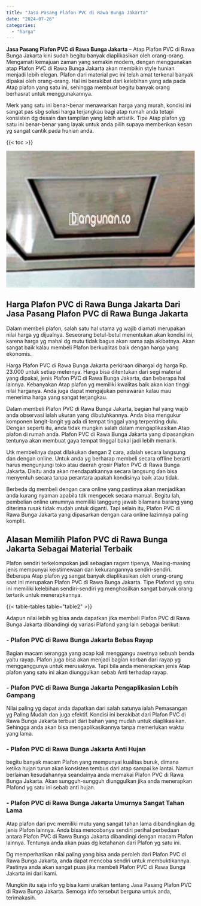 ```yaml
---
title: "Jasa Pasang Plafon PVC di Rawa Bunga Jakarta"
date: "2024-07-26"
categories: 
  - "harga"
---
```


**Jasa Pasang Plafon PVC di Rawa Bunga Jakarta** – Atap Plafon PVC di Rawa Bunga Jakarta kini sudah begitu banyak diaplikasikan oleh orang-orang. Mengamati kemajuan zaman yang semakin modern, dengan menggunakan atap Plafon PVC di Rawa Bunga Jakarta akan membikin style hunian menjadi lebih elegan. Plafon dari material pvc ini telah amat terkenal banyak dipakai oleh orang-orang. Hal ini berakibat dari kelebihan yang ada pada Atap plafon yang satu ini, sehingga membuat begitu banyak orang berhasrat untuk menggunakannya.

Merk yang satu ini benar-benar menawarkan harga yang murah, kondisi ini sangat pas sbg solusi harga terjangkau bagi atap rumah anda tetapi konsisten dg desain dan tampilan yang lebih artistik. Tipe Atap plafon yg satu ini benar-benar yang layak untuk anda pilih supaya memberikan kesan yg sangat cantik pada hunian anda.

{{< toc >}}

![Jasa Pasang Plafon PVC di Rawa Bunga Jakarta](/images/flafond-pvc-murah14.png)

## Harga Plafon PVC di Rawa Bunga Jakarta Dari Jasa Pasang Plafon PVC di Rawa Bunga Jakarta

Dalam membeli plafon, salah satu hal utama yg wajib diamati merupakan nilai harga yg dijualnya. Seseorang betul-betul menentukan akan kondisi ini, karena harga yg mahal dg mutu tidak bagus akan sama saja akibatnya. Akan sangat baik kalau membeli Plafon berkualitas baik dengan harga yang ekonomis.

Harga Plafon PVC di Rawa Bunga Jakarta perkiraan dihargai dg harga Rp. 23.000 untuk setiap meternya. Harga bisa ditentukan dari segi material yang dipakai, jenis Plafon PVC di Rawa Bunga Jakarta, dan beberapa hal lainnya. Kebanyakan Atap plafon yg memiliki kwalitas baik akan kian tinggi nilai harganya. Anda juga dapat mengajukan penawaran kalau mau menerima harga yang sangat terjangkau.

Dalam membeli Plafon PVC di Rawa Bunga Jakarta, bagian hal yang wajib anda observasi ialah ukuran yang dibutuhkannya. Anda bisa mengukur komponen langit-langit yg ada di tempat tinggal yang terpenting dulu. Dengan seperti itu, anda tidak mungkin salah dalam mengaplikasikan Atap plafon di rumah anda. Plafon PVC di Rawa Bunga Jakarta yang dipasangkan tentunya akan membuat gaya tempat tinggal bakal jadi lebih menarik.

Utk membelinya dapat dilakukan dengan 2 cara, adalah secara langsung dan dengan online. Untuk anda yg berharap membeli secara offline berarti harus mengunjungi toko atau daerah grosir Plafon PVC di Rawa Bunga Jakarta. Disitu anda akan mendapatkannya secara langsung dan bisa menyentuh secara tanpa perantara apakah kondisinya baik atau tidak.

Berbeda dg membeli dengan cara online yang pastinya akan menjadikan anda kurang nyaman apabila tdk mengecek secara manual. Begitu lah, pembelian online umumnya memiliki tanggung jawab bilamana barang yang diterima rusak tidak mudah untuk diganti. Tapi selain itu, Plafon PVC di Rawa Bunga Jakarta yang dipasarkan dengan cara online lazimnya paling komplit.

## Alasan Memilih Plafon PVC di Rawa Bunga Jakarta Sebagai Material Terbaik

Plafon sendiri terkelompokan jadi sebagian ragam tipenya, Masing-masing jenis mempunyai keistimewaan dan kekurangannya sendiri-sendiri. Beberapa Atap plafon yg sangat banyak diaplikasikan oleh orang-orang saat ini merupakan Plafon PVC di Rawa Bunga Jakarta. Tipe Plafond yg satu ini memiliki kelebihan sendiri-sendiri yg menghasilkan sangat banyak orang tertarik untuk menerapkannya.

{{< table-tables table="table2" >}}

Adapun nilai lebih yg bisa anda dapatkan jika membeli Plafon PVC di Rawa Bunga Jakarta dibandingi dg variasi Plafond yang lain sebagai berikut:

### \- Plafon PVC di Rawa Bunga Jakarta Bebas Rayap

Bagian macam serangga yang acap kali menggangu awetnya sebuah benda yaitu rayap. Plafon juga bisa akan menjadi bagian korban dari rayap yg mengganggunya untuk merusaknya. Tapi bila anda menerapkan jenis Atap plafon yang satu ini akan diunggulkan sebab Anti terhadap rayap.

### \- Plafon PVC di Rawa Bunga Jakarta Pengaplikasian Lebih Gampang

Nilai paling yg dapat anda dapatkan dari salah satunya ialah Pemasangan yg Paling Mudah dan juga efektif. Kondisi ini berakibat dari Plafon PVC di Rawa Bunga Jakarta terbuat dari bahan yang mudah untuk diaplikasikan. Sehingga anda akan bisa mengaplikasikannya tanpa memerlukan waktu yang lama.

### \- Plafon PVC di Rawa Bunga Jakarta Anti Hujan

begitu banyak macam Plafon yang mempunyai kualitas buruk, dimana ketika hujan turun akan konsisten tembus dari atap sampai ke lantai. Namun berlainan kesudahannya seandainya anda memakai Plafon PVC di Rawa Bunga Jakarta. Akan sungguh-sungguh diunggulkan jika anda menerapkan Plafond yg satu ini sebab anti hujan.

### \- Plafon PVC di Rawa Bunga Jakarta Umurnya Sangat Tahan Lama

Atap plafon dari pvc memiliki mutu yang sangat tahan lama dibandingkan dg jenis Plafon lainnya. Anda bisa mencobanya sendiri perihal perbedaan antara Plafon PVC di Rawa Bunga Jakarta dibandingi dengan macam Plafon lainnya. Tentunya anda akan puas dg ketahanan dari Plafon yg satu ini.

Dg memperhatikan nilai paling yang bisa anda peroleh dari Plafon PVC di Rawa Bunga Jakarta, anda dapat mencoba sendiri untuk membuktikannya. Pastinya anda akan sangat puas jika membeli Plafon PVC di Rawa Bunga Jakarta ini dari kami.

Mungkin itu saja info yg bisa kami uraikan tentang Jasa Pasang Plafon PVC di Rawa Bunga Jakarta. Semoga info tersebut berguna untuk anda, terimakasih.
